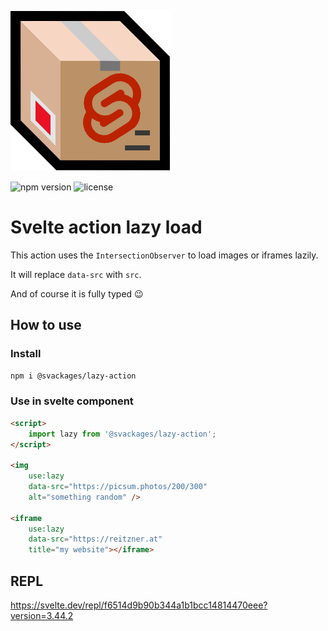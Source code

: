 ![svackage logo](https://raw.githubusercontent.com/svackages/persistent-store/main/logo.png)

![npm version](https://img.shields.io/npm/v/@svackages/lazy-action)
![license](https://img.shields.io/github/license/svackages/lazy-action)

# Svelte action lazy load

This action uses the `IntersectionObserver` to load images or iframes lazily.

It will replace `data-src` with `src`.

And of course it is fully typed 😉

## How to use
### Install
```bash
npm i @svackages/lazy-action
```

### Use in svelte component
```html
<script>
    import lazy from '@svackages/lazy-action';
</script>

<img
    use:lazy
    data-src="https://picsum.photos/200/300"
    alt="something random" />

<iframe
    use:lazy
    data-src="https://reitzner.at"
    title="my website"></iframe>
```

## REPL
https://svelte.dev/repl/f6514d9b90b344a1b1bcc14814470eee?version=3.44.2